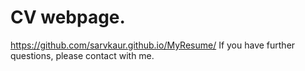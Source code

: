# CV webpage.
https://github.com/sarvkaur.github.io/MyResume/
If you have further questions, please contact with me.
